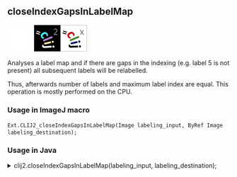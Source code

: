 ## closeIndexGapsInLabelMap
<img src="images/mini_empty_logo.png"/><img src="images/mini_clij2_logo.png"/><img src="images/mini_clijx_logo.png"/>

Analyses a label map and if there are gaps in the indexing (e.g. label 5 is not present) all 
subsequent labels will be relabelled. 

Thus, afterwards number of labels and maximum label index are equal.
This operation is mostly performed on the CPU.

### Usage in ImageJ macro
```
Ext.CLIJ2_closeIndexGapsInLabelMap(Image labeling_input, ByRef Image labeling_destination);
```


### Usage in Java


<details>

<summary>
clij2.closeIndexGapsInLabelMap(labeling_input, labeling_destination);
</summary>
```
// init CLIJ and GPU
import net.haesleinhuepf.clij2.CLIJ2;
import net.haesleinhuepf.clij.clearcl.ClearCLBuffer;
CLIJ2 clij2 = CLIJ2.getInstance();

// get input parameters
ClearCLBuffer labeling_input = clij2.push(labeling_inputImagePlus);
labeling_destination = clij2.create(labeling_input);
```

```
// Execute operation on GPU
clij2.closeIndexGapsInLabelMap(labeling_input, labeling_destination);
```

```
//show result
labeling_destinationImagePlus = clij2.pull(labeling_destination);
labeling_destinationImagePlus.show();

// cleanup memory on GPU
clij2.release(labeling_input);
clij2.release(labeling_destination);
```


</details>



### Usage in Matlab


<details>

<summary>
clij2.closeIndexGapsInLabelMap(labeling_input, labeling_destination);
</summary>
```
% init CLIJ and GPU
clij2 = init_clatlab();

% get input parameters
labeling_input = clij2.pushMat(labeling_input_matrix);
labeling_destination = clij2.create(labeling_input);
```

```
% Execute operation on GPU
clij2.closeIndexGapsInLabelMap(labeling_input, labeling_destination);
```

```
% show result
labeling_destination = clij2.pullMat(labeling_destination)

% cleanup memory on GPU
clij2.release(labeling_input);
clij2.release(labeling_destination);
```


</details>



### Usage in Icy


details>

<summary>
clij2.closeIndexGapsInLabelMap(labeling_input, labeling_destination);
</summary>
```
// init CLIJ and GPU
importClass(net.haesleinhuepf.clicy.CLICY);
importClass(Packages.icy.main.Icy);

clij2 = CLICY.getInstance();

// get input parameters
labeling_input_sequence = getSequence();labeling_input = clij2.pushSequence(labeling_input_sequence);
labeling_destination = clij2.create(labeling_input);
```

```
// Execute operation on GPU
clij2.closeIndexGapsInLabelMap(labeling_input, labeling_destination);
```

```
// show result
labeling_destination_sequence = clij2.pullSequence(labeling_destination)
Icy.addSequence(labeling_destination_sequence
// cleanup memory on GPU
clij2.release(labeling_input);
clij2.release(labeling_destination);
```


</details>



[Back to CLIJ2 reference](https://clij.github.io/clij2-docs/reference)
[Back to CLIJ2 documentation](https://clij.github.io/clij2-docs)

[Imprint](https://clij.github.io/imprint)
